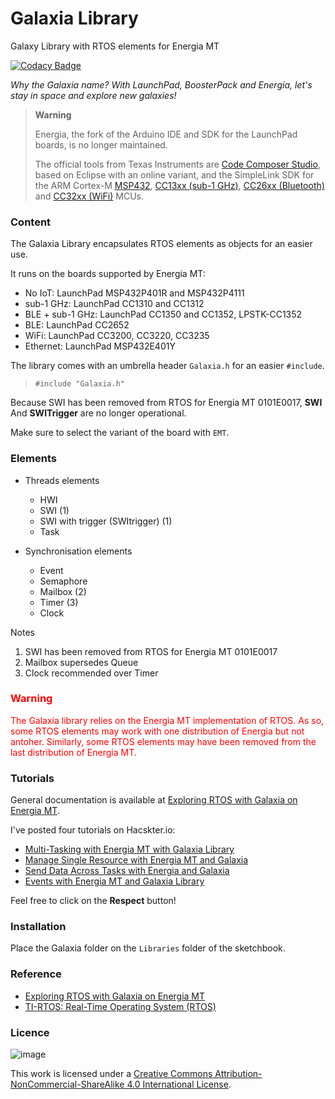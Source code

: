 # Galaxia Library
Galaxy Library with RTOS elements for Energia MT

[![Codacy Badge](https://app.codacy.com/project/badge/Grade/aff06d9329714cb4a4af11198922a5e7)](https://www.codacy.com/gh/rei-vilo/Galaxia_Library/dashboard?utm_source=github.com&amp;utm_medium=referral&amp;utm_content=rei-vilo/Galaxia_Library&amp;utm_campaign=Badge_Grade)

*Why the Galaxia name? With LaunchPad, BoosterPack and Energia, let's stay in space and explore new galaxies!*

> **Warning**
>
>Energia, the fork of the Arduino IDE and SDK for the LaunchPad boards, is no longer maintained.
>
>The official tools from Texas Instruments are [Code Composer Studio](https://www.ti.com/tool/CCSTUDIO), based on Eclipse with an online variant, and the SimpleLink SDK for the ARM Cortex-M [MSP432](https://www.ti.com/tool/SIMPLELINK-MSP432-SDK), [CC13xx (sub-1 GHz)](https://www.ti.com/tool/SIMPLELINK-CC13XX-CC26XX-SDK), [CC26xx (Bluetooth)](https://www.ti.com/tool/SIMPLELINK-CC13XX-CC26XX-SDK) and [CC32xx (WiFi)](https://www.ti.com/tool/SIMPLELINK-CC32XX-SDK) MCUs. 

### Content

The Galaxia Library encapsulates RTOS elements as objects for an easier use. 

It runs on the boards supported by Energia MT: 

* No IoT: LaunchPad MSP432P401R and MSP432P4111
* sub-1 GHz: LaunchPad CC1310 and CC1312
* BLE + sub-1 GHz: LaunchPad CC1350 and CC1352, LPSTK-CC1352
* BLE: LaunchPad CC2652
* WiFi: LaunchPad CC3200, CC3220, CC3235
* Ethernet: LaunchPad MSP432E401Y

The library comes with an umbrella header `Galaxia.h` for an easier `#include`.

> `#include "Galaxia.h"`

Because SWI has been removed from RTOS for Energia MT 0101E0017, **SWI** And **SWITrigger** are no longer operational.

Make sure to select the variant of the board with `EMT`.

### Elements 

* Threads elements
	* HWI
	* SWI (1)
	* SWI with trigger (SWItrigger) (1)
	* Task

* Synchronisation elements
	* Event
	* Semaphore
	* Mailbox (2)
	* Timer (3)
	* Clock 
	
Notes

1.	SWI has been removed from RTOS for Energia MT 0101E0017
2.	Mailbox supersedes Queue
3. 	Clock recommended over Timer
  
### <font color="red">Warning</font>

<font color="red">The Galaxia library relies on the Energia MT implementation of RTOS. As so, some RTOS elements may work with one distribution of Energia but not antoher. Similarly, some RTOS elements may have been removed from the last distribution of Energia MT.</font>

### Tutorials

General documentation is available at [Exploring RTOS with Galaxia on Energia MT](http://embeddedcomputing.weebly.com/exploring-rtos-with-galaxia.html).

I've posted four tutorials on Hacskter.io:

* [Multi-Tasking with Energia MT with Galaxia Library](https://www.hackster.io/rei-vilo/multi-tasking-with-energia-mt-and-galaxia-library-20bd64?ref=user&amp;ref_id=55319&amp;offset=2)
* [Manage Single Resource with Energia MT and Galaxia](https://www.hackster.io/rei-vilo/manage-single-resource-with-energia-mt-and-galaxia-cadb26?ref=user&amp;ref_id=55319&amp;offset=1)
* [Send Data Across Tasks with Energia and Galaxia](https://www.hackster.io/rei-vilo/send-data-across-tasks-with-energia-and-galaxia-8be05c?ref=user&amp;ref_id=55319&amp;offset=0)
* [Events with Energia MT and Galaxia Library](https://www.hackster.io/rei-vilo/events-with-energia-mt-and-galaxia-library-741d9b?ref=user&amp;ref_id=55319&amp;offset=0)

Feel free to click on the **Respect** button!

### Installation

Place the Galaxia folder on the `Libraries` folder of the sketchbook.

### Reference 

* [Exploring RTOS with Galaxia on Energia MT](http://embeddedcomputing.weebly.com/exploring-rtos-with-galaxia.html)
* [TI-RTOS: Real-Time Operating System (RTOS)](http://www.ti.com/tool/ti-rtos)

### Licence

![image](https://i.creativecommons.org/l/by-nc-sa/4.0/88x31.png)

This work is licensed under a [Creative Commons Attribution-NonCommercial-ShareAlike 4.0 International License](http://creativecommons.org/licenses/by-nc-sa/4.0/).

